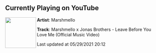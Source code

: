 ## Currently Playing on YouTube

[<img align="left" width="100" src="https://yt3.ggpht.com/ytc/AAUvwngFX_yyuer98GrnkcpLbJTTOEm--RtfUC1r3HnJmQ=s48-c-k-c0x00ffffff-no-rj-mo">](https://www.youtube.com/channel/UCEdvpU2pFRCVqU6yIPyTpMQ)

**Artist**: Marshmello 

**Track**: Marshmello x Jonas Brothers - Leave Before You Love Me (Official Music Video)

Last updated at 05/29/2021 20:12

